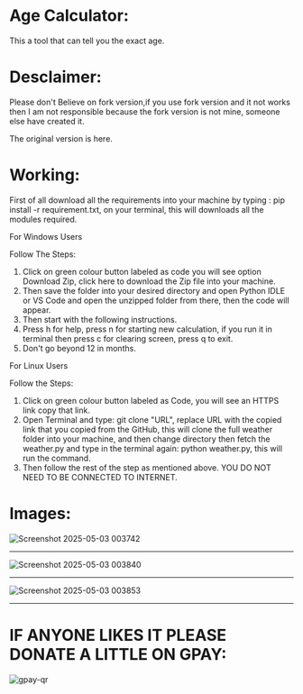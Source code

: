 # Age Calculator:
This a tool that can tell you the exact age.
# Desclaimer: 
Please don't Believe on fork version,if you use fork version and it not works then I am not responsible because the fork version is not mine, someone else have created it.

The original version is here.

# Working:

First of all download all the requirements into your machine by typing : pip install -r requirement.txt, on your terminal, this will downloads all the modules required.

For Windows Users

Follow The Steps:

1. Click on green colour button labeled as code you will see option Download Zip, click here to download the Zip file into your machine.
2. Then save the folder into your desired directory and open Python IDLE or VS Code and open the unzipped folder from there, then the code will appear.
3. Then start with the following instructions.
4. Press h for help, press n for starting new calculation, if you run it in terminal then press c for clearing screen, press q to exit.
5. Don't go beyond 12 in months.

For Linux Users

Follow the Steps:

1. Click on green colour button labeled as Code, you will see an HTTPS link copy that link.
2. Open Terminal and type: git clone "URL", replace URL with the copied link that you copied from the GitHub, this will clone the full weather folder into your machine, and then change directory then fetch the weather.py and type in the terminal again: python weather.py, this will run the command.
3. Then follow the rest of the step as mentioned above.
YOU DO NOT NEED TO BE CONNECTED TO INTERNET.

# Images:
![Screenshot 2025-05-03 003742](https://github.com/user-attachments/assets/4d2403db-8c17-423f-b116-39ab8a2ca349)
**********************************************************************************************************************************************************************************************************

![Screenshot 2025-05-03 003840](https://github.com/user-attachments/assets/e19c9bc2-8767-4a23-a741-d5695338a130)
**********************************************************************************************************************************************************************************************************

![Screenshot 2025-05-03 003853](https://github.com/user-attachments/assets/cab4d851-9e47-41f7-a810-69b370fb25f0)
**********************************************************************************************************************************************************************************************************

# IF ANYONE LIKES IT PLEASE DONATE A LITTLE ON GPAY:

![gpay-qr](https://github.com/user-attachments/assets/b77b0f6b-b7ee-45d4-8f7c-ab645a0eb5ea)

